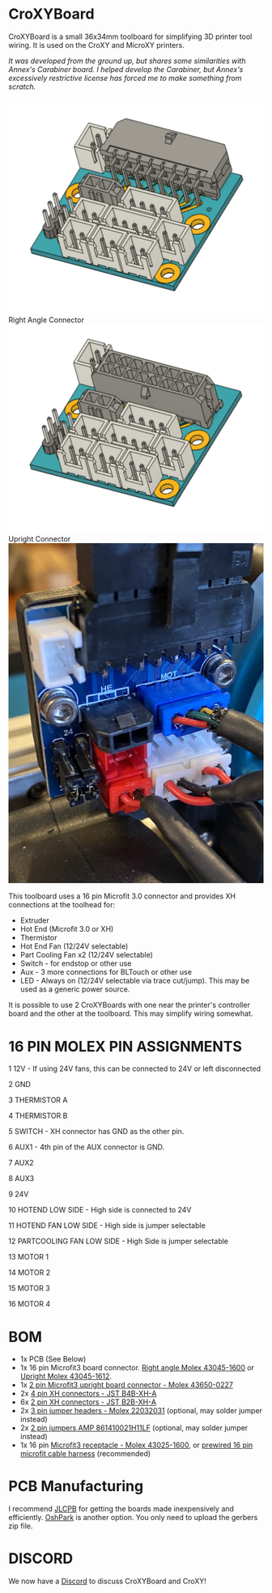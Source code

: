 # CroXYBoard
CroXYBoard is a small 36x34mm toolboard for simplifying 3D printer tool wiring.  It is used on the CroXY and MicroXY printers.  

_It was developed from the ground up, but shares some similarities with Annex's Carabiner board.  I helped develop the Carabiner, but Annex's excessively restrictive license has forced me to make something from scratch._

![right angle](https://github.com/CroXY3D/CroXYBoard/blob/main/images/populated_ra.png?raw=true)
Right Angle Connector
![upright](https://github.com/CroXY3D/CroXYBoard/blob/main/images/populated_up.png?raw=true)
Upright Connector
![IRL](https://github.com/CroXY3D/CroXYBoard/blob/main/images/irl.jpg?raw=true)

This toolboard uses a 16 pin Microfit 3.0 connector and provides XH connections at the toolhead for:
* Extruder
* Hot End (Microfit 3.0 or XH)
* Thermistor
* Hot End Fan (12/24V selectable)
* Part Cooling Fan x2 (12/24V selectable)
* Switch - for endstop or other use
* Aux - 3 more connections for BLTouch or other use
* LED - Always on (12/24V selectable via trace cut/jump).  This may be used as a generic power source.

It is possible to use 2 CroXYBoards with one near the printer's controller board and the other at the toolboard.  This may simplify wiring somewhat.  

# 16 PIN MOLEX PIN ASSIGNMENTS
1 12V - If using 24V fans, this can be connected to 24V or left disconnected

2 GND

3 THERMISTOR A

4 THERMISTOR B

5 SWITCH - XH connector has GND as the other pin.

6 AUX1 - 4th pin of the AUX connector is GND.

7 AUX2

8 AUX3

9 24V

10 HOTEND LOW SIDE - High side is connected to 24V

11 HOTEND FAN LOW SIDE - High side is jumper selectable

12 PARTCOOLING FAN LOW SIDE - High Side is jumper selectable

13 MOTOR 1

14 MOTOR 2

15 MOTOR 3

16 MOTOR 4

# BOM  
* 1x PCB (See Below)
* 1x 16 pin Microfit3 board connector.  [Right angle Molex 43045-1600](https://www.digikey.com/en/products/detail/molex/0430451600/531424) or [Upright Molex 43045-1612](https://www.digikey.com/en/products/detail/molex/0430451612/531412).
* 1x [2 pin Microfit3 upright board connector - Molex 43650-0227](https://www.digikey.com/en/products/detail/molex/0436500227/3310541?s=N4IgTCBcDaICwGYBsBWADAWjWMB2EAugL5A)
* 2x [4 pin XH connectors - JST B4B-XH-A](https://www.digikey.com/en/products/detail/jst-sales-america-inc/B4B-XH-A-LF-SN/1651047)
* 6x [2 pin XH connectors - JST B2B-XH-A](https://www.digikey.com/en/products/detail/jst-sales-america-inc/B2B-XH-A-LF-SN/1651045)
* 2x [3 pin jumper headers - Molex 22032031](https://www.digikey.com/en/products/detail/molex/0022285034/6167122) (optional, may solder jumper instead)
* 2x [2 pin jumpers AMP 861410021H11LF](https://www.digikey.com/en/products/detail/amphenol-icc-fci/861410021H11LF/4417821) (optional, may solder jumper instead)
* 1x 16 pin [Microfit3 receptacle - Molex 43025-1600](https://www.digikey.com/en/products/detail/molex/0430251600/531406), or [prewired 16 pin microfit cable harness](https://www.aliexpress.com/item/4001132970645.html?spm=a2g0s.9042311.0.0.27424c4d12p2WJ) (recommended)

# PCB Manufacturing
I recommend [JLCPB](http://https://jlcpcb.com/) for getting the boards made inexpensively and efficiently.
[OshPark](https://oshpark.com/) is another option.
You only need to upload the gerbers zip file.



# DISCORD
We now have a [Discord](https://discord.gg/ryj6wyx) to discuss CroXYBoard and CroXY!  
  


